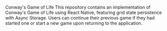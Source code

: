 Conway's Game of Life
This repository contains an implementation of Conway's Game of Life using React Native, featuring grid state persistence with Async Storage. Users can continue their previous game if they had started one or start a new game upon returning to the application.
